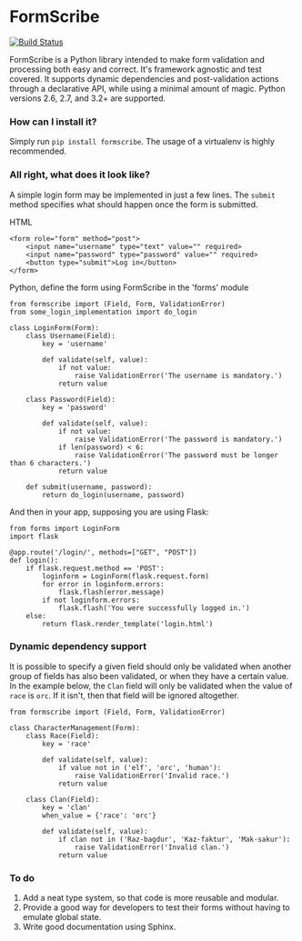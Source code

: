 # FormScribe
[![Build Status](https://travis-ci.org/martinjungblut/formscribe.svg?branch=master)](https://travis-ci.org/martinjungblut/formscribe)

FormScribe is a Python library intended to make form validation and processing both easy and correct. It's framework agnostic and test covered. It supports dynamic dependencies and post-validation actions through a declarative API, while using a minimal amount of magic. Python versions 2.6, 2.7, and 3.2+ are supported.

### How can I install it?
Simply run `pip install formscribe`. The usage of a virtualenv is highly recommended.

### All right, what does it look like?
A simple login form may be implemented in just a few lines. The `submit` method specifies what should happen once the form is submitted.

HTML
```
<form role="form" method="post">
    <input name="username" type="text" value="" required>
    <input name="password" type="password" value="" required>
    <button type="submit">Log in</button>
</form>
```

Python, define the form using FormScribe in the 'forms' module
```
from formscribe import (Field, Form, ValidationError)
from some_login_implementation import do_login

class LoginForm(Form):
    class Username(Field):
        key = 'username'
        
        def validate(self, value):
            if not value:
                raise ValidationError('The username is mandatory.')
            return value

    class Password(Field):
        key = 'password'
        
        def validate(self, value):
            if not value:
                raise ValidationError('The password is mandatory.')
            if len(password) < 6:
                raise ValidationError('The password must be longer than 6 characters.')
            return value
    
    def submit(username, password):
        return do_login(username, password)
```

And then in your app, supposing you are using Flask:
```
from forms import LoginForm
import flask

@app.route('/login/', methods=["GET", "POST"])
def login():
    if flask.request.method == 'POST':
        loginform = LoginForm(flask.request.form)
        for error in loginform.errors:
            flask.flash(error.message)
        if not loginform.errors:
            flask.flash('You were successfully logged in.')
    else:
        return flask.render_template('login.html')
```

### Dynamic dependency support
It is possible to specify a given field should only be validated when another group of fields has also been validated, or when they have a certain value. In the example below, the ```Clan``` field will only be validated when the value of ```race``` is ```orc```. If it isn't, then that field will be ignored altogether.

```
from formscribe import (Field, Form, ValidationError)

class CharacterManagement(Form):
    class Race(Field):
        key = 'race'
        
        def validate(self, value):
            if value not in ('elf', 'orc', 'human'):
                raise ValidationError('Invalid race.')
            return value
    
    class Clan(Field):
        key = 'clan'
        when_value = {'race': 'orc'}
        
        def validate(self, value):
            if clan not in ('Raz-bagdur', 'Kaz-faktur', 'Mak-sakur'):
                raise ValidationError('Invalid clan.')
            return value
```

### To do
 1. Add a neat type system, so that code is more reusable and modular.
 2. Provide a good way for developers to test their forms without having to emulate global state.
 3. Write good documentation using Sphinx.